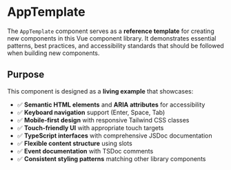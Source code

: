 # AppTemplate

The `AppTemplate` component serves as a **reference template** for creating new components in this Vue component library. It demonstrates essential patterns, best practices, and accessibility standards that should be followed when building new components.

## Purpose

This component is designed as a **living example** that showcases:

- ✅ **Semantic HTML elements** and **ARIA attributes** for accessibility
- ✅ **Keyboard navigation** support (Enter, Space, Tab)
- ✅ **Mobile-first design** with responsive Tailwind CSS classes
- ✅ **Touch-friendly UI** with appropriate touch targets
- ✅ **TypeScript interfaces** with comprehensive JSDoc documentation
- ✅ **Flexible content structure** using slots
- ✅ **Event documentation** with TSDoc comments
- ✅ **Consistent styling patterns** matching other library components
